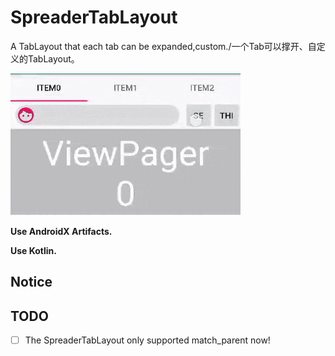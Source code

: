 # SpreaderTabLayout

A TabLayout that each tab can be expanded,custom./一个Tab可以撑开、自定义的TabLayout。

![sample](./graphics/sample.gif)

**Use AndroidX Artifacts.**

**Use Kotlin.**

## Notice

## TODO

- [ ] The SpreaderTabLayout only supported match_parent now!
